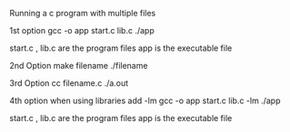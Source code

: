 Running a c program with multiple files

1st option
gcc -o app start.c lib.c
./app


start.c , lib.c  are the program files
app is the executable file 

2nd Option
make filename
./filename


3rd Option
cc filename.c
./a.out

4th option when using libraries add -lm
gcc -o app start.c lib.c -lm
./app


start.c , lib.c  are the program files
app is the executable file 
